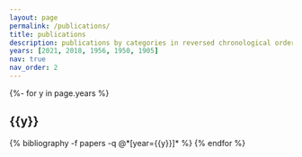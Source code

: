 ```yaml
---
layout: page
permalink: /publications/
title: publications
description: publications by categories in reversed chronological order. generated by jekyll-scholar.
years: [2021, 2018, 1956, 1950, 1905]
nav: true
nav_order: 2
---
```

<!-- _pages/publications.md -->
<div class="publications">

{%- for y in page.years %}
  <h2 class="year">{{y}}</h2>
  {% bibliography -f papers -q @*[year={{y}}]* %}
{% endfor %}

</div>
